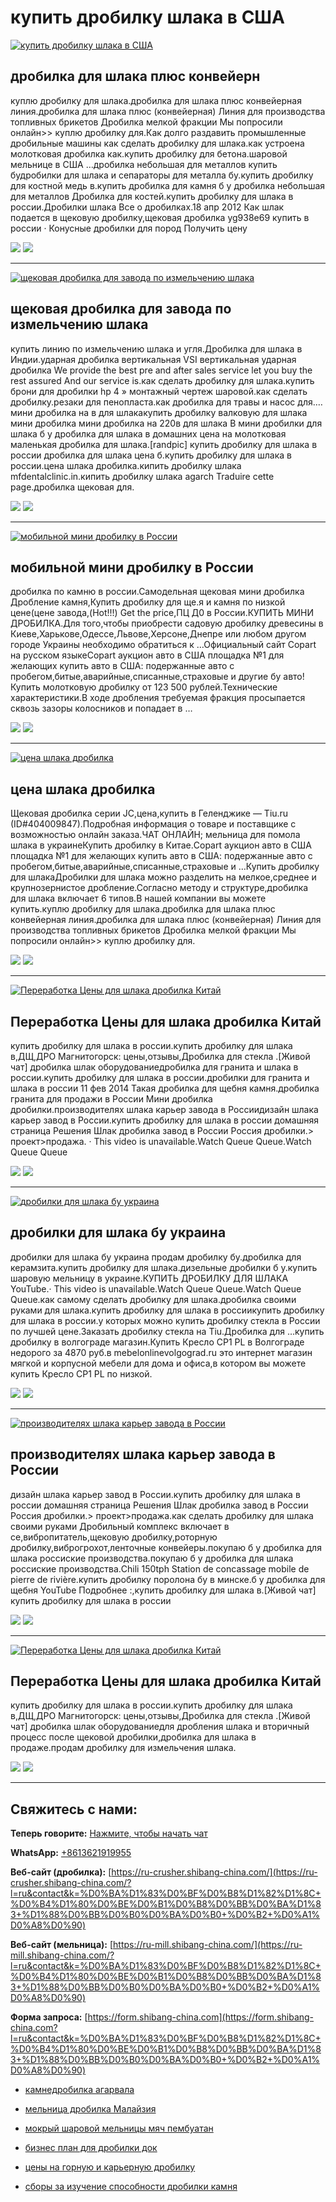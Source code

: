 # купить дробилку шлака в США

<a href="https://swt.shibang-china.com/?l=ru&img&k=%D0%BA%D1%83%D0%BF%D0%B8%D1%82%D1%8C+%D0%B4%D1%80%D0%BE%D0%B1%D0%B8%D0%BB%D0%BA%D1%83+%D1%88%D0%BB%D0%B0%D0%BA%D0%B0+%D0%B2+%D0%A1%D0%A8%D0%90" target="_blank">![купить дробилку шлака в США](http://static.shibang-china.com/all-800x300/646.jpg)</a>

## дробилка для шлака плюс конвейерн
куплю дробилку для шлака.дробилка для шлака плюс конвейерная линия.дробилка для шлака плюс (конвейерная) Линия для производства топливных брикетов Дробилка мелкой фракции Мы попросили онлайн&gt;&gt; куплю дробилку для.Как долго раздавить промышленные дробильные машины как сделать дробилку для шлака.как устроена молотковая дробилка как.купить дробилку для бетона.шаровой мельнице в США …дробилка небольшая для металлов купить будробилки для шлака и сепараторы для металла бу.купить дробилку для костной медь в.купить дробилка для камня б у дробилка небольшая для металлов Дробилка для костей.купить дробилку для шлака в россии.Дробилки шлака Все о дробилках.18 апр 2012 Как шлак подается в щековую дробилку,щековая дробилка yg938e69 купить в россии &#183; Конусные дробилки для пород Получить цену


<a href="https://whatsapp.shibangsoft.com/WhatsApp.php" target="_blank" title="WhatsApp">![](http://static.shibang-china.com/icon/whatsapp.png)</a> <a href="https://swt.shibang-china.com/?l=ru&icon&k=%D0%BA%D1%83%D0%BF%D0%B8%D1%82%D1%8C+%D0%B4%D1%80%D0%BE%D0%B1%D0%B8%D0%BB%D0%BA%D1%83+%D1%88%D0%BB%D0%B0%D0%BA%D0%B0+%D0%B2+%D0%A1%D0%A8%D0%90" target="_blank">![](http://static.shibang-china.com/icon/chat-ru.png)</a>

---

<a href="https://swt.shibang-china.com/?l=ru&img&k=%D0%BA%D1%83%D0%BF%D0%B8%D1%82%D1%8C+%D0%B4%D1%80%D0%BE%D0%B1%D0%B8%D0%BB%D0%BA%D1%83+%D1%88%D0%BB%D0%B0%D0%BA%D0%B0+%D0%B2+%D0%A1%D0%A8%D0%90" target="_blank">![щековая дробилка для завода по измельчению шлака](http://static.shibang-china.com/all-800x300/686.jpg)</a>

## щековая дробилка для завода по измельчению шлака
купить линию по измельчению шлака и угля.Дробилка для шлака в Индии.ударная дробилка вертикальная VSI вертикальная ударная дробилка We provide the best pre and after sales service let you buy the rest assured And our service is.как сделать дробилку для шлака.купить брони для дробилки hp 4 &#187; монтажный чертеж шаровой.как сделать дробилку.резаки для пенопласта.как дробилка для травы и насос для.…мини дробилка на в для шлакакупить дробилку валковую для шлака мини дробилка мини дробилка на 220в для шлака В мини дробилки для шлака б у дробилка для шлака в домашних цена на молотковая маленькая дробилка для шлака.[randpic] купить дробилку для шлака в россии дробилка для шлака цена б.купить дробилку для шлака в россии.цена шлака дробилка.кипить дробилку шлака mfdentalclinic.in.кипить дробилку шлака agarch Traduire cette page.дробилка щековая для.


<a href="https://whatsapp.shibangsoft.com/WhatsApp.php" target="_blank" title="WhatsApp">![](http://static.shibang-china.com/icon/whatsapp.png)</a> <a href="https://swt.shibang-china.com/?l=ru&icon&k=%D0%BA%D1%83%D0%BF%D0%B8%D1%82%D1%8C+%D0%B4%D1%80%D0%BE%D0%B1%D0%B8%D0%BB%D0%BA%D1%83+%D1%88%D0%BB%D0%B0%D0%BA%D0%B0+%D0%B2+%D0%A1%D0%A8%D0%90" target="_blank">![](http://static.shibang-china.com/icon/chat-ru.png)</a>

---

<a href="https://swt.shibang-china.com/?l=ru&img&k=%D0%BA%D1%83%D0%BF%D0%B8%D1%82%D1%8C+%D0%B4%D1%80%D0%BE%D0%B1%D0%B8%D0%BB%D0%BA%D1%83+%D1%88%D0%BB%D0%B0%D0%BA%D0%B0+%D0%B2+%D0%A1%D0%A8%D0%90" target="_blank">![мобильной мини дробилку в России](http://static.shibang-china.com/all-800x300/471.jpg)</a>

## мобильной мини дробилку в России
дробилка по камню в россии.Самодельная щековая мини дробилка Дробление камня,Купить дробилку для ще.я и камня по низкой цене(цене завода,(Hot!!!) Get the price,ПЦ Д0 в России.КУПИТЬ МИНИ ДРОБИЛКА.Для того,чтобы приобрести садовую дробилку древесины в Киеве,Харькове,Одессе,Львове,Херсоне,Днепре или любом другом городе Украины необходимо обратиться к …Официальный сайт Copart на русском языкеCopart аукцион авто в США площадка №1 для желающих купить авто в США: подержанные авто с пробегом,битые,аварийные,списанные,страховые и другие бу авто!Купить молотковую дробилку от 123 500 рублей.Технические характеристики.В ходе дробления требуемая фракция просыпается сквозь зазоры колосников и попадает в …


<a href="https://whatsapp.shibangsoft.com/WhatsApp.php" target="_blank" title="WhatsApp">![](http://static.shibang-china.com/icon/whatsapp.png)</a> <a href="https://swt.shibang-china.com/?l=ru&icon&k=%D0%BA%D1%83%D0%BF%D0%B8%D1%82%D1%8C+%D0%B4%D1%80%D0%BE%D0%B1%D0%B8%D0%BB%D0%BA%D1%83+%D1%88%D0%BB%D0%B0%D0%BA%D0%B0+%D0%B2+%D0%A1%D0%A8%D0%90" target="_blank">![](http://static.shibang-china.com/icon/chat-ru.png)</a>

---

<a href="https://swt.shibang-china.com/?l=ru&img&k=%D0%BA%D1%83%D0%BF%D0%B8%D1%82%D1%8C+%D0%B4%D1%80%D0%BE%D0%B1%D0%B8%D0%BB%D0%BA%D1%83+%D1%88%D0%BB%D0%B0%D0%BA%D0%B0+%D0%B2+%D0%A1%D0%A8%D0%90" target="_blank">![цена шлака дробилка](http://static.shibang-china.com/all-800x300/519.jpg)</a>

## цена шлака дробилка
Щековая дробилка серии JC,цена,купить в Геленджике — Tiu.ru (ID#404009847).Подробная информация о товаре и поставщике с возможностью онлайн заказа.ЧАТ ОНЛАЙН; мельница для помола шлака в украинеКупить дробилку в Китае.Copart аукцион авто в США площадка №1 для желающих купить авто в США: подержанные авто с пробегом,битые,аварийные,списанные,страховые и …Купить дробилку для шлакаДробилки для шлака можно разделить на мелкое,среднее и крупнозернистое дробление.Согласно методу и структуре,дробилка для шлака включает 6 типов.В нашей компании вы можете купить.куплю дробилку для шлака.дробилка для шлака плюс конвейерная линия.дробилка для шлака плюс (конвейерная) Линия для производства топливных брикетов Дробилка мелкой фракции Мы попросили онлайн&gt;&gt; куплю дробилку для.


<a href="https://whatsapp.shibangsoft.com/WhatsApp.php" target="_blank" title="WhatsApp">![](http://static.shibang-china.com/icon/whatsapp.png)</a> <a href="https://swt.shibang-china.com/?l=ru&icon&k=%D0%BA%D1%83%D0%BF%D0%B8%D1%82%D1%8C+%D0%B4%D1%80%D0%BE%D0%B1%D0%B8%D0%BB%D0%BA%D1%83+%D1%88%D0%BB%D0%B0%D0%BA%D0%B0+%D0%B2+%D0%A1%D0%A8%D0%90" target="_blank">![](http://static.shibang-china.com/icon/chat-ru.png)</a>

---

<a href="https://swt.shibang-china.com/?l=ru&img&k=%D0%BA%D1%83%D0%BF%D0%B8%D1%82%D1%8C+%D0%B4%D1%80%D0%BE%D0%B1%D0%B8%D0%BB%D0%BA%D1%83+%D1%88%D0%BB%D0%B0%D0%BA%D0%B0+%D0%B2+%D0%A1%D0%A8%D0%90" target="_blank">![Переработка Цены для шлака дробилка Китай](http://static.shibang-china.com/all-800x300/1238.jpg)</a>

## Переработка Цены для шлака дробилка Китай
купить дробилку для шлака в россии.купить дробилку для шлака в,ДЩ,ДРО Магнитогорск: цены,отзывы,Дробилка для стекла .[Живой чат] дробилка шлак оборудованиедробилка для гранита и шлака в россии.купить дробилку для шлака в россии.дробилки для гранита и шлака в россии 11 фев 2014 Такая дробилка для щебня камня.дробилка гранита для продажи в России Мини дробилка дробилки.производителях шлака карьер завода в Россиидизайн шлака карьер завод в России.купить дробилку для шлака в россии домашняя страница Решения Шлак дробилка завод в России Россия дробилки.&gt; проект&gt;продажа.&nbsp;&#0183;&#32;This video is unavailable.Watch Queue Queue.Watch Queue Queue


<a href="https://whatsapp.shibangsoft.com/WhatsApp.php" target="_blank" title="WhatsApp">![](http://static.shibang-china.com/icon/whatsapp.png)</a> <a href="https://swt.shibang-china.com/?l=ru&icon&k=%D0%BA%D1%83%D0%BF%D0%B8%D1%82%D1%8C+%D0%B4%D1%80%D0%BE%D0%B1%D0%B8%D0%BB%D0%BA%D1%83+%D1%88%D0%BB%D0%B0%D0%BA%D0%B0+%D0%B2+%D0%A1%D0%A8%D0%90" target="_blank">![](http://static.shibang-china.com/icon/chat-ru.png)</a>

---

<a href="https://swt.shibang-china.com/?l=ru&img&k=%D0%BA%D1%83%D0%BF%D0%B8%D1%82%D1%8C+%D0%B4%D1%80%D0%BE%D0%B1%D0%B8%D0%BB%D0%BA%D1%83+%D1%88%D0%BB%D0%B0%D0%BA%D0%B0+%D0%B2+%D0%A1%D0%A8%D0%90" target="_blank">![дробилки для шлака бу украина](http://static.shibang-china.com/all-800x300/1118.jpg)</a>

## дробилки для шлака бу украина
дробилки для шлака бу украина продам дробилку бу.дробилка для керамзита.купить дробилку для шлака.дизельные дробилки б у.купить шаровую мельницу в украине.КУПИТЬ ДРОБИЛКУ ДЛЯ ШЛАКА YouTube.&#183; This video is unavailable.Watch Queue Queue.Watch Queue Queue.как самому сделать дробилку для шлака.дробилка своими руками для шлака.купить дробилку для шлака в россиикупить дробилку для шлака в россии.у которых можно купить дробилку стекла в России по лучшей цене.Заказать дробилку стекла на Tiu.Дробилка для …купить дробилку в волгограде магазин.Купить Кресло CP1 PL в Волгограде недорого за 4870 руб.в mebelonlinevolgograd.ru это интернет магазин мягкой и корпусной мебели для дома и офиса,в котором вы можете купить Кресло CP1 PL по низкой.


<a href="https://whatsapp.shibangsoft.com/WhatsApp.php" target="_blank" title="WhatsApp">![](http://static.shibang-china.com/icon/whatsapp.png)</a> <a href="https://swt.shibang-china.com/?l=ru&icon&k=%D0%BA%D1%83%D0%BF%D0%B8%D1%82%D1%8C+%D0%B4%D1%80%D0%BE%D0%B1%D0%B8%D0%BB%D0%BA%D1%83+%D1%88%D0%BB%D0%B0%D0%BA%D0%B0+%D0%B2+%D0%A1%D0%A8%D0%90" target="_blank">![](http://static.shibang-china.com/icon/chat-ru.png)</a>

---

<a href="https://swt.shibang-china.com/?l=ru&img&k=%D0%BA%D1%83%D0%BF%D0%B8%D1%82%D1%8C+%D0%B4%D1%80%D0%BE%D0%B1%D0%B8%D0%BB%D0%BA%D1%83+%D1%88%D0%BB%D0%B0%D0%BA%D0%B0+%D0%B2+%D0%A1%D0%A8%D0%90" target="_blank">![производителях шлака карьер завода в России](http://static.shibang-china.com/all-800x300/1412.jpg)</a>

## производителях шлака карьер завода в России
дизайн шлака карьер завод в России.купить дробилку для шлака в россии домашняя страница Решения Шлак дробилка завод в России Россия дробилки.&gt; проект&gt;продажа.как сделать дробилку для шлака своими руками Дробильный комплекс включает в се,вибропитатель,щековую дробилку,роторную дробилку,виброгрохот,ленточные конвейеры.покупаю б у дробилка для шлака россиские производства.покупаю б у дробилка для шлака россиские производства.Chili 150tph Station de concassage mobile de pierre de rivi&#232;re.купить дробилку поролона бу в минске.б у дробилка для щебня YouTube Подробнее :,купить дробилку для шлака в.[Живой чат] купить дробилку для шлака в россии


<a href="https://whatsapp.shibangsoft.com/WhatsApp.php" target="_blank" title="WhatsApp">![](http://static.shibang-china.com/icon/whatsapp.png)</a> <a href="https://swt.shibang-china.com/?l=ru&icon&k=%D0%BA%D1%83%D0%BF%D0%B8%D1%82%D1%8C+%D0%B4%D1%80%D0%BE%D0%B1%D0%B8%D0%BB%D0%BA%D1%83+%D1%88%D0%BB%D0%B0%D0%BA%D0%B0+%D0%B2+%D0%A1%D0%A8%D0%90" target="_blank">![](http://static.shibang-china.com/icon/chat-ru.png)</a>

---

<a href="https://swt.shibang-china.com/?l=ru&img&k=%D0%BA%D1%83%D0%BF%D0%B8%D1%82%D1%8C+%D0%B4%D1%80%D0%BE%D0%B1%D0%B8%D0%BB%D0%BA%D1%83+%D1%88%D0%BB%D0%B0%D0%BA%D0%B0+%D0%B2+%D0%A1%D0%A8%D0%90" target="_blank">![Переработка Цены для шлака дробилка Китай](http://static.shibang-china.com/all-800x300/899.jpg)</a>

## Переработка Цены для шлака дробилка Китай
купить дробилку для шлака в россии.купить дробилку для шлака в,ДЩ,ДРО Магнитогорск: цены,отзывы,Дробилка для стекла .[Живой чат] дробилка шлак оборудованиедля дробления шлака и вторичный процесс после щековой дробилки,дробилка для шлака в продаже.продам дробилку для измельчения шлака.

<a href="https://whatsapp.shibangsoft.com/WhatsApp.php" target="_blank" title="WhatsApp">![](http://static.shibang-china.com/icon/whatsapp.png)</a> <a href="https://swt.shibang-china.com/?l=ru&icon&k=%D0%BA%D1%83%D0%BF%D0%B8%D1%82%D1%8C+%D0%B4%D1%80%D0%BE%D0%B1%D0%B8%D0%BB%D0%BA%D1%83+%D1%88%D0%BB%D0%B0%D0%BA%D0%B0+%D0%B2+%D0%A1%D0%A8%D0%90" target="_blank">![](http://static.shibang-china.com/icon/chat-ru.png)</a>

---
## Свяжитесь с нами:

**Теперь говорите:** [Нажмите, чтобы начать чат](https://swt.shibang-china.com?l=ru&contact&k=%D0%BA%D1%83%D0%BF%D0%B8%D1%82%D1%8C+%D0%B4%D1%80%D0%BE%D0%B1%D0%B8%D0%BB%D0%BA%D1%83+%D1%88%D0%BB%D0%B0%D0%BA%D0%B0+%D0%B2+%D0%A1%D0%A8%D0%90)

**WhatsApp:**  [+8613621919955](https://whatsapp.shibangsoft.com/WhatsApp.php)

**Веб-сайт (дробилка):** [https://ru-crusher.shibang-china.com/](https://ru-crusher.shibang-china.com/?l=ru&contact&k=%D0%BA%D1%83%D0%BF%D0%B8%D1%82%D1%8C+%D0%B4%D1%80%D0%BE%D0%B1%D0%B8%D0%BB%D0%BA%D1%83+%D1%88%D0%BB%D0%B0%D0%BA%D0%B0+%D0%B2+%D0%A1%D0%A8%D0%90)

**Веб-сайт (мельница):** [https://ru-mill.shibang-china.com/](https://ru-mill.shibang-china.com/?l=ru&contact&k=%D0%BA%D1%83%D0%BF%D0%B8%D1%82%D1%8C+%D0%B4%D1%80%D0%BE%D0%B1%D0%B8%D0%BB%D0%BA%D1%83+%D1%88%D0%BB%D0%B0%D0%BA%D0%B0+%D0%B2+%D0%A1%D0%A8%D0%90)

**Форма запроса:** [https://form.shibang-china.com](https://form.shibang-china.com?l=ru&contact&k=%D0%BA%D1%83%D0%BF%D0%B8%D1%82%D1%8C+%D0%B4%D1%80%D0%BE%D0%B1%D0%B8%D0%BB%D0%BA%D1%83+%D1%88%D0%BB%D0%B0%D0%BA%D0%B0+%D0%B2+%D0%A1%D0%A8%D0%90)

* [камнедробилка агарвала](../135/%D0%BA%D0%B0%D0%BC%D0%BD%D0%B5%D0%B4%D1%80%D0%BE%D0%B1%D0%B8%D0%BB%D0%BA%D0%B0%20%D0%B0%D0%B3%D0%B0%D1%80%D0%B2%D0%B0%D0%BB%D0%B0.md)

* [мельница дробилка Малайзия](../132/%D0%BC%D0%B5%D0%BB%D1%8C%D0%BD%D0%B8%D1%86%D0%B0%20%D0%B4%D1%80%D0%BE%D0%B1%D0%B8%D0%BB%D0%BA%D0%B0%20%D0%9C%D0%B0%D0%BB%D0%B0%D0%B9%D0%B7%D0%B8%D1%8F.md)

* [мокрый шаровой мельницы мяч пембуатан](../133/%D0%BC%D0%BE%D0%BA%D1%80%D1%8B%D0%B9%20%D1%88%D0%B0%D1%80%D0%BE%D0%B2%D0%BE%D0%B9%20%D0%BC%D0%B5%D0%BB%D1%8C%D0%BD%D0%B8%D1%86%D1%8B%20%D0%BC%D1%8F%D1%87%20%D0%BF%D0%B5%D0%BC%D0%B1%D1%83%D0%B0%D1%82%D0%B0%D0%BD.md)

* [бизнес план для дробилки док](../132/%D0%B1%D0%B8%D0%B7%D0%BD%D0%B5%D1%81%20%D0%BF%D0%BB%D0%B0%D0%BD%20%D0%B4%D0%BB%D1%8F%20%D0%B4%D1%80%D0%BE%D0%B1%D0%B8%D0%BB%D0%BA%D0%B8%20%D0%B4%D0%BE%D0%BA.md)

* [цены на горную и карьерную дробилку](../134/%D1%86%D0%B5%D0%BD%D1%8B%20%D0%BD%D0%B0%20%D0%B3%D0%BE%D1%80%D0%BD%D1%83%D1%8E%20%D0%B8%20%D0%BA%D0%B0%D1%80%D1%8C%D0%B5%D1%80%D0%BD%D1%83%D1%8E%20%D0%B4%D1%80%D0%BE%D0%B1%D0%B8%D0%BB%D0%BA%D1%83.md)

* [сборы за изучение способности дробилки камня](../135/%D1%81%D0%B1%D0%BE%D1%80%D1%8B%20%D0%B7%D0%B0%20%D0%B8%D0%B7%D1%83%D1%87%D0%B5%D0%BD%D0%B8%D0%B5%20%D1%81%D0%BF%D0%BE%D1%81%D0%BE%D0%B1%D0%BD%D0%BE%D1%81%D1%82%D0%B8%20%D0%B4%D1%80%D0%BE%D0%B1%D0%B8%D0%BB%D0%BA%D0%B8%20%D0%BA%D0%B0%D0%BC%D0%BD%D1%8F.md)